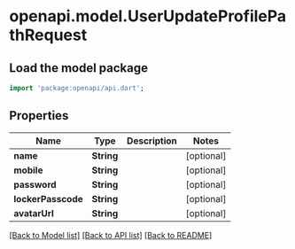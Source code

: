 # openapi.model.UserUpdateProfilePathRequest

## Load the model package
```dart
import 'package:openapi/api.dart';
```

## Properties
Name | Type | Description | Notes
------------ | ------------- | ------------- | -------------
**name** | **String** |  | [optional] 
**mobile** | **String** |  | [optional] 
**password** | **String** |  | [optional] 
**lockerPasscode** | **String** |  | [optional] 
**avatarUrl** | **String** |  | [optional] 

[[Back to Model list]](../README.md#documentation-for-models) [[Back to API list]](../README.md#documentation-for-api-endpoints) [[Back to README]](../README.md)


